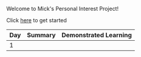 Welcome to Mick's Personal Interest Project!

Click [here](https://www.youtube.com/watch?v=dQw4w9WgXcQ) to get started

|Day|Summary|Demonstrated Learning|
|-|-|-|
|1|||

